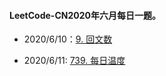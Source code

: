 #### LeetCode-CN2020年六月每日一题。

- 2020/6/10：[9. 回文数](https://leetcode-cn.com/problems/palindrome-number/)

- 2020/6/11:   [739. 每日温度](https://leetcode-cn.com/problems/daily-temperatures/)

